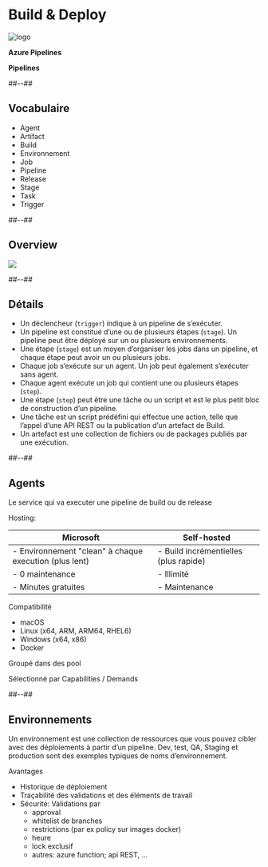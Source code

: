 <!-- .slide: class="transition bg-blue" -->
# Build & Deploy
![logo](./assets/images/services/pipelines/logo.svg)

**Azure Pipelines**

**Pipelines**

##--##
## Vocabulaire
- Agent
- Artifact
- Build
- Environnement
- Job
- Pipeline
- Release
- Stage
- Task
- Trigger


##--##
## Overview
![](./assets/images/services/pipelines/key-concepts.svg)


##--##
## Détails

- Un déclencheur (`trigger`) indique à un pipeline de s’exécuter.
- Un pipeline est constitué d’une ou de plusieurs étapes (`stage`). Un pipeline peut être déployé sur un ou plusieurs environnements.
- Une étape (`stage`) est un moyen d’organiser les jobs dans un pipeline, et chaque étape peut avoir un ou plusieurs jobs.
- Chaque job s’exécute sur un agent. Un job peut également s’exécuter sans agent.
- Chaque agent exécute un job qui contient une ou plusieurs étapes (`step`).
- Une étape (`step`) peut être une tâche ou un script et est le plus petit bloc de construction d’un pipeline.
- Une tâche est un script prédéfini qui effectue une action, telle que l’appel d’une API REST ou la publication d’un artefact de Build.
- Un artefact est une collection de fichiers ou de packages publiés par une exécution.


##--##
## Agents
Le service qui va executer une pipeline de build ou de release

Hosting:

| Microsoft                                              | Self-hosted                           |
|--------------------------------------------------------|---------------------------------------|
| - Environnement "clean" à chaque execution (plus lent) | - Build incrémentielles (plus rapide) |
| - 0 maintenance                                        | - Illimité                            |
| - Minutes gratuites                                    | - Maintenance                         |


Compatibilité
- macOS
- Linux (x64, ARM, ARM64, RHEL6)
- Windows (x64, x86)
- Docker

Groupé dans des pool

Sélectionné par Capabilities / Demands

##--##

## Environnements

Un environnement est une collection de ressources que vous pouvez cibler avec des déploiements à partir d’un pipeline. 
Dev, test, QA, Staging et production sont des exemples typiques de noms d’environnement.

Avantages
- Historique de déploiement
- Traçabilité des validations et des éléments de travail	
- Sécurité: Validations par 
    - approval 
    - whitelist de branches 
    - restrictions (par ex policy sur images docker) 
    - heure
    - lock exclusif
    - autres: azure function; api REST, ...
